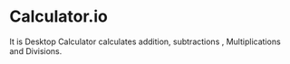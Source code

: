 # Calculator.io
It is Desktop Calculator calculates addition, subtractions , Multiplications and  Divisions.
